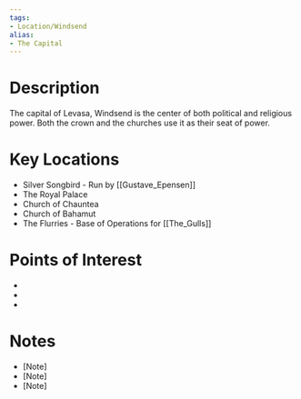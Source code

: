 ```yaml
---
tags:
- Location/Windsend
alias:
- The Capital
---
```


# Description
The capital of Levasa, Windsend is the center of both political and religious power. Both the crown and the churches use it as their seat of power. 

# Key Locations
- Silver Songbird - Run by [[Gustave_Epensen]]
- The Royal Palace
- Church of Chauntea
- Church of Bahamut
- The Flurries - Base of Operations for [[The_Gulls]]

# Points of Interest
- [POI 1]: [Description/Notes]
- [POI 2]: [Description/Notes]
- [POI 3]: [Description/Notes]

# Notes
- [Note]
- [Note]
- [Note]
